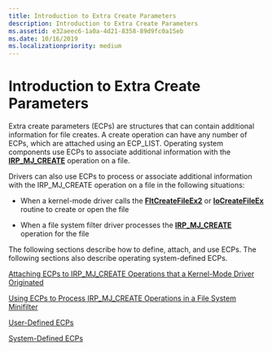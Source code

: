 ```yaml
---
title: Introduction to Extra Create Parameters
description: Introduction to Extra Create Parameters
ms.assetid: e32aeec6-1a0a-4d21-8358-89d9fc0a15eb
ms.date: 10/16/2019
ms.localizationpriority: medium
---
```


# Introduction to Extra Create Parameters

Extra create parameters (ECPs) are structures that can contain additional information for file creates. A create operation can have any number of ECPs, which are attached using an ECP_LIST. Operating system components use ECPs to associate additional information with the [**IRP_MJ_CREATE**](./irp-mj-create.md) operation on a file.

Drivers can also use ECPs to process or associate additional information with the IRP_MJ_CREATE operation on a file in the following situations:

- When a kernel-mode driver calls the [**FltCreateFileEx2**](/windows-hardware/drivers/ddi/content/fltkernel/nf-fltkernel-fltcreatefileex2) or [**IoCreateFileEx**](/windows-hardware/drivers/ddi/content/ntddk/nf-ntddk-iocreatefileex) routine to create or open the file

- When a file system filter driver processes the [**IRP_MJ_CREATE**](./irp-mj-create.md) operation for the file

The following sections describe how to define, attach, and use ECPs. The following sections also describe operating system-defined ECPs.

[Attaching ECPs to IRP_MJ_CREATE Operations that a Kernel-Mode Driver Originated](attaching-ecps-to-irp-mj-create-operations-that-a-kernel-mode-driver-o.md)

[Using ECPs to Process IRP_MJ_CREATE Operations in a File System Minifilter](using-ecps-to-process-irp-mj-create-operations-in-a-file-system-minifilter.md)

[User-Defined ECPs](user-defined-ecps.md)

[System-Defined ECPs](system-defined-ecps.md)